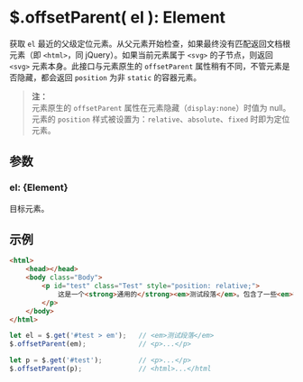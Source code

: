 # $.offsetParent( el ): Element

获取 `el` 最近的父级定位元素。从父元素开始检查，如果最终没有匹配返回文档根元素（即 `<html>`，同 jQuery）。如果当前元素属于 `<svg>` 的子节点，则返回 `<svg>` 元素本身。此接口与元素原生的 `offsetParent` 属性稍有不同，不管元素是否隐藏，都会返回 `position` 为非 `static` 的容器元素。

> **注：**<br>
> 元素原生的 `offsetParent` 属性在元素隐藏（`display:none`）时值为 null。<br>
> 元素的 `position` 样式被设置为：`relative`、`absolute`、`fixed` 时即为定位元素。<br>



## 参数

### el: {Element}

目标元素。


## 示例

```html
<html>
    <head></head>
    <body class="Body">
        <p id="test" class="Test" style="position: relative;">
            这是一个<strong>通用的</strong><em>测试段落</em>。包含了一些<em>行内元素</em>。
        </p>
    </body>
</html>
```

```js
let el = $.get('#test > em');   // <em>测试段落</em>
$.offsetParent(em);             // <p>...</p>

let p = $.get('#test');         // <p>...</p>
$.offsetParent(p);              // <html>...</html
```
